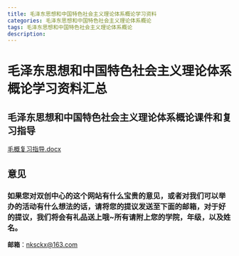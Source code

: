 ```yaml
---
title: 毛泽东思想和中国特色社会主义理论体系概论学习资料
categories: 毛泽东思想和中国特色社会主义理论体系概论
tags: 毛泽东思想和中国特色社会主义理论体系概论
description: 
---
```


# 毛泽东思想和中国特色社会主义理论体系概论学习资料汇总

<!--more-->

## 毛泽东思想和中国特色社会主义理论体系概论课件和复习指导

[毛概复习指导.docx](https://gitee.com/nksckx/maozhongte/raw/master/毛概复习指导.docx)

## 意见

### 如果您对双创中心的这个网站有什么宝贵的意见，或者对我们可以举办的活动有什么想法的话，请将您的提议发送至下面的邮箱，对于好的提议，我们将会有礼品送上哦~所有请附上您的学院，年级，以及姓名。

**邮箱**：nksckx@163.com
